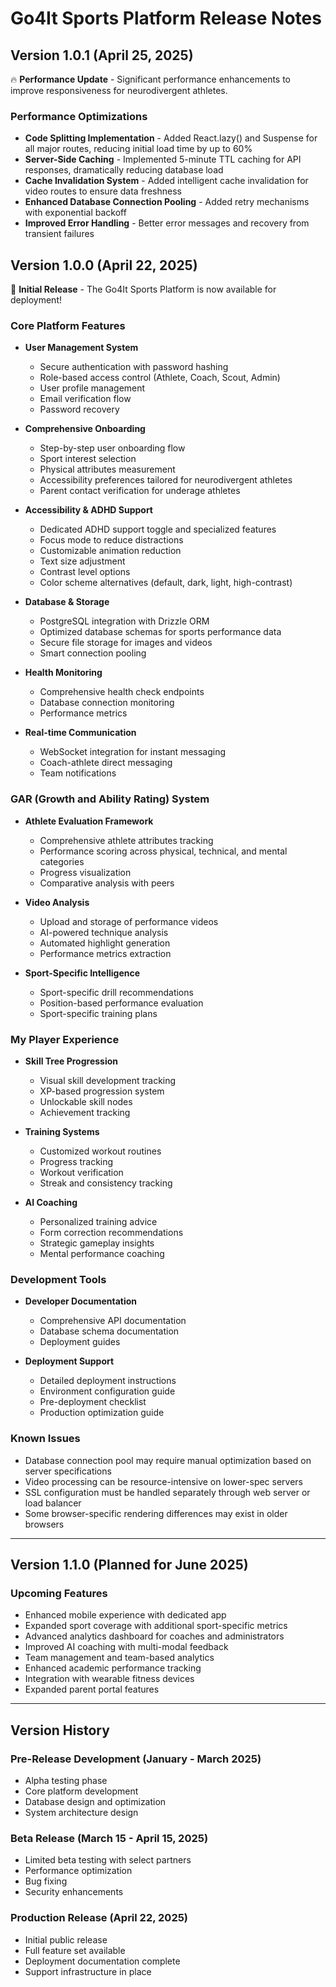 # Go4It Sports Platform Release Notes

## Version 1.0.1 (April 25, 2025)

🔥 **Performance Update** - Significant performance enhancements to improve responsiveness for neurodivergent athletes.

### Performance Optimizations
- **Code Splitting Implementation** - Added React.lazy() and Suspense for all major routes, reducing initial load time by up to 60%
- **Server-Side Caching** - Implemented 5-minute TTL caching for API responses, dramatically reducing database load
- **Cache Invalidation System** - Added intelligent cache invalidation for video routes to ensure data freshness
- **Enhanced Database Connection Pooling** - Added retry mechanisms with exponential backoff
- **Improved Error Handling** - Better error messages and recovery from transient failures

## Version 1.0.0 (April 22, 2025)

🚀 **Initial Release** - The Go4It Sports Platform is now available for deployment!

### Core Platform Features

- **User Management System**
  - Secure authentication with password hashing
  - Role-based access control (Athlete, Coach, Scout, Admin)
  - User profile management
  - Email verification flow
  - Password recovery

- **Comprehensive Onboarding**
  - Step-by-step user onboarding flow
  - Sport interest selection
  - Physical attributes measurement
  - Accessibility preferences tailored for neurodivergent athletes
  - Parent contact verification for underage athletes

- **Accessibility & ADHD Support**
  - Dedicated ADHD support toggle and specialized features
  - Focus mode to reduce distractions
  - Customizable animation reduction
  - Text size adjustment
  - Contrast level options
  - Color scheme alternatives (default, dark, light, high-contrast)

- **Database & Storage**
  - PostgreSQL integration with Drizzle ORM
  - Optimized database schemas for sports performance data
  - Secure file storage for images and videos
  - Smart connection pooling

- **Health Monitoring**
  - Comprehensive health check endpoints
  - Database connection monitoring
  - Performance metrics

- **Real-time Communication**
  - WebSocket integration for instant messaging
  - Coach-athlete direct messaging
  - Team notifications

### GAR (Growth and Ability Rating) System

- **Athlete Evaluation Framework**
  - Comprehensive athlete attributes tracking
  - Performance scoring across physical, technical, and mental categories
  - Progress visualization
  - Comparative analysis with peers

- **Video Analysis**
  - Upload and storage of performance videos
  - AI-powered technique analysis
  - Automated highlight generation
  - Performance metrics extraction

- **Sport-Specific Intelligence**
  - Sport-specific drill recommendations
  - Position-based performance evaluation
  - Sport-specific training plans

### My Player Experience 

- **Skill Tree Progression**
  - Visual skill development tracking
  - XP-based progression system
  - Unlockable skill nodes
  - Achievement tracking

- **Training Systems**
  - Customized workout routines
  - Progress tracking
  - Workout verification
  - Streak and consistency tracking

- **AI Coaching**
  - Personalized training advice
  - Form correction recommendations
  - Strategic gameplay insights
  - Mental performance coaching

### Development Tools

- **Developer Documentation**
  - Comprehensive API documentation
  - Database schema documentation
  - Deployment guides

- **Deployment Support**
  - Detailed deployment instructions
  - Environment configuration guide
  - Pre-deployment checklist
  - Production optimization guide

### Known Issues

- Database connection pool may require manual optimization based on server specifications
- Video processing can be resource-intensive on lower-spec servers
- SSL configuration must be handled separately through web server or load balancer
- Some browser-specific rendering differences may exist in older browsers

---

## Version 1.1.0 (Planned for June 2025)

### Upcoming Features

- Enhanced mobile experience with dedicated app
- Expanded sport coverage with additional sport-specific metrics
- Advanced analytics dashboard for coaches and administrators
- Improved AI coaching with multi-modal feedback
- Team management and team-based analytics
- Enhanced academic performance tracking
- Integration with wearable fitness devices
- Expanded parent portal features

---

## Version History

### Pre-Release Development (January - March 2025)
- Alpha testing phase
- Core platform development
- Database design and optimization
- System architecture design

### Beta Release (March 15 - April 15, 2025)
- Limited beta testing with select partners
- Performance optimization
- Bug fixing
- Security enhancements

### Production Release (April 22, 2025)
- Initial public release
- Full feature set available
- Deployment documentation complete
- Support infrastructure in place